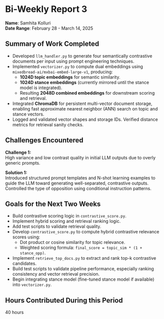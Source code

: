 # Bi-Weekly Report 3
**Name**: Samhita Kolluri   
**Date Range**: February 28 - March 14, 2025

## Summary of Work Completed
- Developed `llm_handler.py` to generate four semantically contrastive documents per input using prompt engineering techniques.
- Implemented `vectorizer.py` to compute dual embeddings using `mixedbread-ai/mxbai-embed-large-v1`, producing:
  - **1024D topic embeddings** for semantic similarity.
  - **1024D stance embeddings** (currently mirrored until the stance model is integrated).
  - Resulting **2048D combined embeddings** for downstream scoring and retrieval.
- Integrated **ChromaDB** for persistent multi-vector document storage, enabling fast approximate nearest neighbor (ANN) search on topic and stance vectors.
- Logged and validated vector shapes  and storage IDs. Verified distance metrics for retrieval sanity checks.

## Challenges Encountered

**Challenge 1:**  
High variance and low contrast quality in initial LLM outputs due to overly generic prompts.

**Solution 1:**  
Introduced structured prompt templates and N-shot learning examples to guide the LLM toward generating well-separated, contrastive outputs. Controlled the type of opposition using conditional instruction patterns.


## Goals for the Next Two Weeks
- Build contrastive scoring logic in `contrastive_score.py`.
- Implement hybrid scoring and retrieval ranking logic.
- Add test scripts to validate retrieval quality.
- Develop `contrastive_score.py` to compute hybrid contrastive relevance scores using:
  - Dot product or cosine similarity for topic relevance.
  - Weighted scoring formula:  `final_score = topic_sim * (1 + stance_opp)`.
- Implement `retrieve_top_docs.py` to extract and rank top-k contrastive candidates.
- Build test scripts to validate pipeline performance, especially ranking consistency and vector retrieval precision.
- Begin integrating stance model (fine-tuned stance model if available) into `vectorizer.py`.

## Hours Contributed During this Period
40 hours
